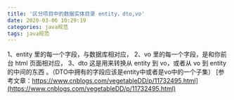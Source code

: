 ```yaml
---
title: '区分项目中的数据实体目录 entity，dto,vo'
date: 2020-03-06 10:29:19
categories: java规范
tags: java规范
---
```


1、entity 里的每一个字段，与数据库相对应，
2、vo 里的每一个字段，是和你前台 html 页面相对应，
3、dto 这是用来转换从 entity 到 vo，或者从 vo 到 entity 的中间的东西 。（DTO中拥有的字段应该是entity中或者是vo中的一个子集）
[参考文章：https://www.cnblogs.com/vegetableDD/p/11732495.html](https://www.cnblogs.com/vegetableDD/p/11732495.html)